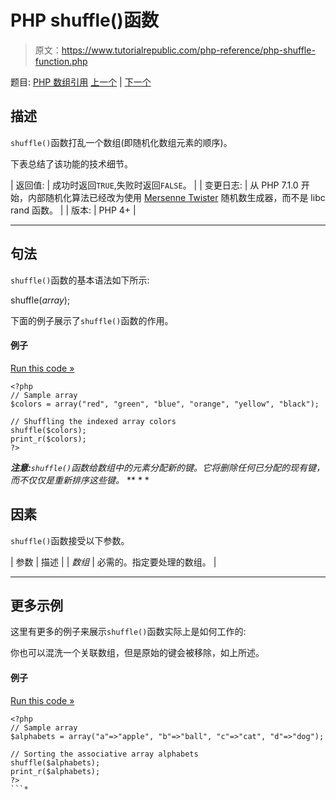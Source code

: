# PHP shuffle()函数

> 原文：<https://www.tutorialrepublic.com/php-reference/php-shuffle-function.php>

题目: [PHP 数组引用](php-array-functions.php) [上一个](php-rsort-function.php) | [下一个](php-sizeof-function.php)

## 描述

`shuffle()`函数打乱一个数组(即随机化数组元素的顺序)。

下表总结了该功能的技术细节。

| 返回值: | 成功时返回`TRUE`,失败时返回`FALSE`。 |
| 变更日志: | 从 PHP 7.1.0 开始，内部随机化算法已经改为使用 [Mersenne Twister](https://en.wikipedia.org/wiki/Mersenne_Twister) 随机数生成器，而不是 libc rand 函数。 |
| 版本: | PHP 4+ |

* * *

## 句法

`shuffle()`函数的基本语法如下所示:

shuffle(*array*);

下面的例子展示了`shuffle()`函数的作用。

#### 例子

[Run this code »](../codelab.php?topic=php&file=shuffle-an-indexed-array "Run this code to view the output")

```
<?php
// Sample array
$colors = array("red", "green", "blue", "orange", "yellow", "black");

// Shuffling the indexed array colors
shuffle($colors);
print_r($colors);
?>
```

 ***注意:**`shuffle()`函数给数组中的元素分配新的键。它将删除任何已分配的现有键，而不仅仅是重新排序这些键。*  ** * *

## 因素

`shuffle()`函数接受以下参数。

| 参数 | 描述 |
| *数组* | 必需的。指定要处理的数组。 |

* * *

## 更多示例

这里有更多的例子来展示`shuffle()`函数实际上是如何工作的:

你也可以混洗一个关联数组，但是原始的键会被移除，如上所述。

#### 例子

[Run this code »](../codelab.php?topic=php&file=shuffle-an-associative-array "Run this code to view the output")

```
<?php
// Sample array
$alphabets = array("a"=>"apple", "b"=>"ball", "c"=>"cat", "d"=>"dog");

// Sorting the associative array alphabets
shuffle($alphabets);
print_r($alphabets);
?>
```*